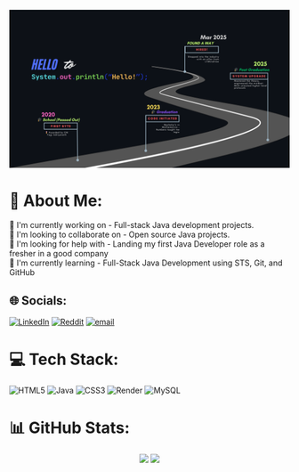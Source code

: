 <p align="center">
  <img src="https://raw.githubusercontent.com/ranjeetkumar274/ranjeetkumar274/main/SANHOK%20(2).png" alt="Milestone Roadmap" />
</p>


# 💫 About Me:
🎯 I'm currently working on - Full-stack Java development projects.<br>👥 I'm looking to collaborate on - Open source Java projects.<br>🤝 I'm looking for help with - Landing my first Java Developer role as a fresher in a good company<br>🌱 I'm currently learning - Full-Stack Java Development using STS, Git, and GitHub<br>


## 🌐 Socials:
[![LinkedIn](https://img.shields.io/badge/LinkedIn-%230077B5.svg?logo=linkedin&logoColor=white)](https://linkedin.com/in/ranjeetkumar274) [![Reddit](https://img.shields.io/badge/Reddit-%23FF4500.svg?logo=Reddit&logoColor=white)](https://reddit.com/user/u/Much_Intention_) [![email](https://img.shields.io/badge/Email-D14836?logo=gmail&logoColor=white)](mailto:ranjeet639760@gmail.com) 

# 💻 Tech Stack:
![HTML5](https://img.shields.io/badge/html5-%23E34F26.svg?style=for-the-badge&logo=html5&logoColor=white) ![Java](https://img.shields.io/badge/java-%23ED8B00.svg?style=for-the-badge&logo=openjdk&logoColor=white) ![CSS3](https://img.shields.io/badge/css3-%231572B6.svg?style=for-the-badge&logo=css3&logoColor=white) ![Render](https://img.shields.io/badge/Render-%46E3B7.svg?style=for-the-badge&logo=render&logoColor=white) ![MySQL](https://img.shields.io/badge/mysql-4479A1.svg?style=for-the-badge&logo=mysql&logoColor=white)
# 📊 GitHub Stats:
<div align="center">
  <img src="https://github-readme-stats.vercel.app/api?username=ranjeetkumar274&theme=transparent&hide_border=true&include_all_commits=true&count_private=false" height="180em" />
  <img src="https://nirzak-streak-stats.vercel.app/?user=ranjeetkumar274&theme=transparent&hide_border=true" height="180em" />
</div>
